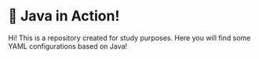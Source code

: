 # 🌟 Java in Action!
Hi! This is a repository created for study purposes. 
Here you will find some YAML configurations based on Java!
